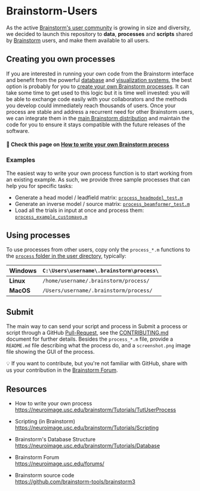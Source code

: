 #  Brainstorm-Users
As the active [Brainstorm's user community](https://neuroimage.usc.edu/brainstorm/Community) is growing in size and diversity, we decided to launch this repository to **data**, **processes** and **scripts** shared by [Brainstorm](https://neuroimage.usc.edu/brainstorm/Introduction) users, and make them available to all users.


## Creating you own processes
If you are interested in running your own code from the Brainstorm interface and benefit from the powerful [database](https://neuroimage.usc.edu/brainstorm/Tutorials/Database) and [visualization systems](https://neuroimage.usc.edu/brainstorm/Screenshots), the best option is probably for you to [create your own Brainstorm processes](https://neuroimage.usc.edu/brainstorm/Tutorials/TutUserProcess). It can take some time to get used to this logic but it is time well invested: you will be able to exchange code easily with your collaborators and the methods you develop could immediately reach thousands of users. Once your process are stable and address a recurrent need for other Brainstorm users, we can integrate them in the [main Brainstorm distribution](https://github.com/brainstorm-tools/brainstorm3) and maintain the code for you to ensure it stays compatible with the future releases of the software.

#### :brain: Check this page on <a href="https://neuroimage.usc.edu/brainstorm/Tutorials/TutUserProcess"> How to write your own Brainstorm process</a>

### Examples
The easiest way to write your own process function is to start working from an existing example. As such, we provide three sample processes that can help you for specific tasks:
 * Generate a head model / leadfield matrix: [`process_headmodel_test.m`](/processes/examples/process_headmodel_test.m)
 * Generate an inverse model / source matrix: [`process_beamformer_test.m`](/processes/examples/process_beamformer_test.m)
 * Load all the trials in input at once and process them: [`process_example_customavg.m`](/processes/examples/process_example_customavg.m)

## Using processes
To use processes from other users, copy only the `process_*.m` functions to the [`process` folder in the user directory](https://neuroimage.usc.edu/brainstorm/Tutorials/TutUserProcess#Process_folders), typically:

| **Windows** |  `C:\Users\username\.brainstorm\process\` |
|--- |--- |
| **Linux** | `/home/username/.brainstorm/process/` |
| **MacOS** | `/Users/username/.brainstorm/process/` |

## Submit
The main way to can send your script and process in Submit a process or script through a GitHub [Pull-Request](https://docs.github.com/en/pull-requests), see the [CONTRIBUTING.md](CONTRIBUTING.md) document for further details. Besides the `process_*.m` file, provide a `README.md` file describing what the process do, and a `screenshot.png` image file showing the GUI of the process.

:bulb: If you want to contribute, but you're not familiar with GitHub, share with us your contribution in the [Brainstorm Forum](https://neuroimage.usc.edu/forums/).

## Resources
* How to write your own process  
  https://neuroimage.usc.edu/brainstorm/Tutorials/TutUserProcess

* Scripting (in Brainstorm)  
  https://neuroimage.usc.edu/brainstorm/Tutorials/Scripting

* Brainstorm's Database Structure  
  https://neuroimage.usc.edu/brainstorm/Tutorials/Database

* Brainstorm Forum  
  https://neuroimage.usc.edu/forums/

* Brainstorm source code  
  https://github.com/brainstorm-tools/brainstorm3
